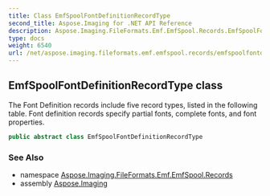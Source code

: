 ```yaml
---
title: Class EmfSpoolFontDefinitionRecordType
second_title: Aspose.Imaging for .NET API Reference
description: Aspose.Imaging.FileFormats.Emf.EmfSpool.Records.EmfSpoolFontDefinitionRecordType class. The Font Definition records include five record types listed in the following table. Font definition records specify partial fonts complete fonts and font properties
type: docs
weight: 6540
url: /net/aspose.imaging.fileformats.emf.emfspool.records/emfspoolfontdefinitionrecordtype/
---
```

## EmfSpoolFontDefinitionRecordType class

The Font Definition records include five record types, listed in the following table. Font definition records specify partial fonts, complete fonts, and font properties.

```csharp
public abstract class EmfSpoolFontDefinitionRecordType
```

### See Also

* namespace [Aspose.Imaging.FileFormats.Emf.EmfSpool.Records](../../aspose.imaging.fileformats.emf.emfspool.records/)
* assembly [Aspose.Imaging](../../)


